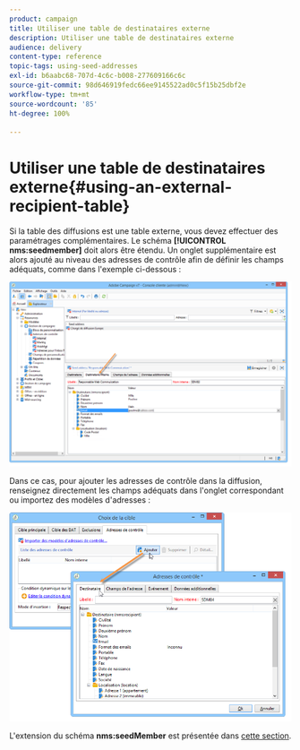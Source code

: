 ```yaml
---
product: campaign
title: Utiliser une table de destinataires externe
description: Utiliser une table de destinataires externe
audience: delivery
content-type: reference
topic-tags: using-seed-addresses
exl-id: b6aabc68-707d-4c6c-b008-277609166c6c
source-git-commit: 98d646919fedc66ee9145522ad0c5f15b25dbf2e
workflow-type: tm+mt
source-wordcount: '85'
ht-degree: 100%

---
```


# Utiliser une table de destinataires externe{#using-an-external-recipient-table}

Si la table des diffusions est une table externe, vous devez effectuer des paramétrages complémentaires. Le schéma **[!UICONTROL nms:seedmember]** doit alors être étendu. Un onglet supplémentaire est alors ajouté au niveau des adresses de contrôle afin de définir les champs adéquats, comme dans l&#39;exemple ci-dessous :

![](assets/s_ncs_user_seedlist_new_tab.png)

Dans ce cas, pour ajouter les adresses de contrôle dans la diffusion, renseignez directement les champs adéquats dans l&#39;onglet correspondant ou importez des modèles d&#39;adresses :

![](assets/s_ncs_user_seedlist_add_new_tab.png)

L&#39;extension du schéma **nms:seedMember** est présentée dans [cette section](../../configuration/using/seed-addresses.md).
